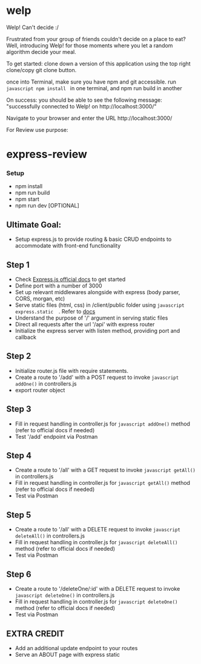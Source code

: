 # welp
Welp! Can't decide :/


Frustrated from your group of friends  couldn't decide on a place to eat? 
Well, introducing Welp! for those moments where you let a random algorithm decide your meal.

To get started: clone down a version of this application using the top right clone/copy git clone button.

once into Terminal, make sure you have npm and git accessible.
run ```javascript npm install ``` in one terminal, and npm run build in another

On success: you should be able to see the following message: "successfully connected to Welp! on http://localhost:3000/"

Navigate to your browser and enter the URL http://localhost:3000/


For Review use purpose:

# express-review

### Setup
- npm install
- npm run build
- npm start
- npm run dev [OPTIONAL]

## Ultimate Goal:
- Setup express.js to provide routing & basic CRUD endpoints to accommodate with front-end functionality

## Step 1
- Check [Express.js official docs](https://expressjs.com/en/api.html) to get started
- Define port with a number of 3000
- Set up relevant middlewares alongside with express (body parser, CORS, morgan, etc)
- Serve static files (html, css) in /client/public folder using ```javascript express.static  ```. Refer to [docs](https://expressjs.com/en/starter/static-files.html)
- Understand the purpose of '/' argument in serving static files
- Direct all requests after the url '/api' with express router
- Initialize the express server with listen method, providing port and callback

## Step 2
- Initialize router.js file with require statements.
- Create a route to '/add' with a POST request to invoke ```javascript addOne()``` in controllers.js
- export router object

## Step 3
- Fill in request handling in controller.js for ```javascript addOne()``` method (refer to official docs if needed)
- Test '/add' endpoint via Postman

## Step 4
- Create a route to '/all' with a GET request to invoke ```javascript getAll()``` in controllers.js
- Fill in request handling in controller.js for ```javascript getAll()``` method (refer to official docs if needed)
- Test via Postman

## Step 5
- Create a route to '/all' with a DELETE request to invoke ```javascript deleteAll()``` in controllers.js
- Fill in request handling in controller.js for ```javascript deleteAll()``` method (refer to official docs if needed)
- Test via Postman

## Step 6
- Create a route to '/deleteOne/:id' with a DELETE request to invoke ```javascript deleteOne()``` in controllers.js
- Fill in request handling in controller.js for ```javascript deleteOne()``` method (refer to official docs if needed)
- Test via Postman

## EXTRA CREDIT
- Add an additional update endpoint to your routes
- Serve an ABOUT page with express static
